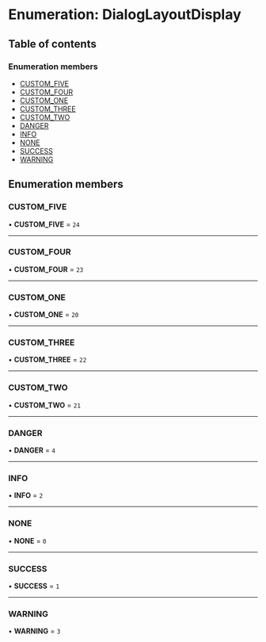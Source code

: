 # Enumeration: DialogLayoutDisplay

## Table of contents

### Enumeration members

- [CUSTOM\_FIVE](../wiki/DialogLayoutDisplay#custom_five)
- [CUSTOM\_FOUR](../wiki/DialogLayoutDisplay#custom_four)
- [CUSTOM\_ONE](../wiki/DialogLayoutDisplay#custom_one)
- [CUSTOM\_THREE](../wiki/DialogLayoutDisplay#custom_three)
- [CUSTOM\_TWO](../wiki/DialogLayoutDisplay#custom_two)
- [DANGER](../wiki/DialogLayoutDisplay#danger)
- [INFO](../wiki/DialogLayoutDisplay#info)
- [NONE](../wiki/DialogLayoutDisplay#none)
- [SUCCESS](../wiki/DialogLayoutDisplay#success)
- [WARNING](../wiki/DialogLayoutDisplay#warning)

## Enumeration members

### CUSTOM\_FIVE

• **CUSTOM\_FIVE** = `24`

___

### CUSTOM\_FOUR

• **CUSTOM\_FOUR** = `23`

___

### CUSTOM\_ONE

• **CUSTOM\_ONE** = `20`

___

### CUSTOM\_THREE

• **CUSTOM\_THREE** = `22`

___

### CUSTOM\_TWO

• **CUSTOM\_TWO** = `21`

___

### DANGER

• **DANGER** = `4`

___

### INFO

• **INFO** = `2`

___

### NONE

• **NONE** = `0`

___

### SUCCESS

• **SUCCESS** = `1`

___

### WARNING

• **WARNING** = `3`

